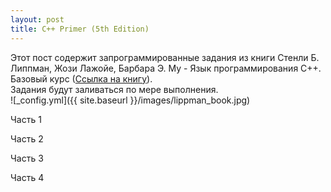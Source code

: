 ```yaml
---
layout: post
title: C++ Primer (5th Edition) 
---
```

Этот пост содержит запрограммированные задания из книги Стенли Б. Липпман, Жози Лажойе, Барбара Э. Му - Язык программирования C++. Базовый курс ([Ссылка на книгу](http://www.williamspublishing.com/Books/978-5-8459-1839-0.html)).  
Задания будут заливаться по мере выполнения.  
![_config.yml]({{ site.baseurl }}/images/lippman_book.jpg)

Часть 1  

Часть 2  

Часть 3  

Часть 4  
